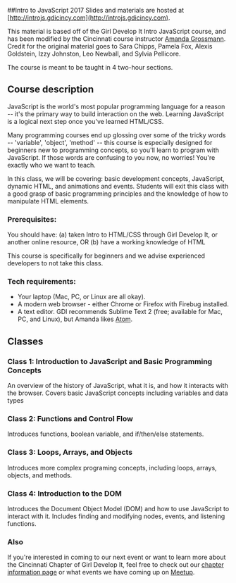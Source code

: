 ##Intro to JavaScript 2017
Slides and materials are hosted at [http://introjs.gdicincy.com](http://introjs.gdicincy.com).

This material is based off of the Girl Develop It Intro JavaScript course, and has been modified by the Cincinnati course instructor [Amanda Grossmann](http://amandagrossmann.com). Credit for the original material goes to Sara Chipps, Pamela Fox, Alexis Goldstein, Izzy Johnston, Leo Newball, and Sylvia Pellicore.

The course is meant to be taught in 4 two-hour sections.

## Course description
JavaScript is the world's most popular programming language for a reason -- it's the primary way to build interaction on the web. Learning JavaScript is a logical next step once you've learned HTML/CSS.

Many programming courses end up glossing over some of the tricky words -- 'variable', 'object', 'method' -- this course is especially designed for beginners new to programming concepts, so you'll learn to program with JavaScript. If those words are confusing to you now, no worries! You're exactly who we want to teach.

In this class, we will be covering: basic development concepts, JavaScript, dynamic HTML, and animations and events. Students will exit this class with a good grasp of basic programming principles and the knowledge of how to manipulate HTML elements.

### Prerequisites:
You should have:
(a) taken Intro to HTML/CSS through Girl Develop It, or another online resource, OR
(b) have a working knowledge of HTML

This course is specifically for beginners and we advise experienced developers to not take this class.

### Tech requirements:

 - Your laptop (Mac, PC, or Linux are all okay).
 - A modern web browser - either Chrome or Firefox with Firebug installed.
 - A text editor. GDI recommends Sublime Text 2 (free; available for Mac, PC, and Linux), but Amanda likes [Atom](http://atom.io).

## Classes
### Class 1: Introduction to JavaScript and Basic Programming Concepts
An overview of the history of JavaScript, what it is, and how it interacts with the browser. Covers basic JavaScript concepts including variables and data types

### Class 2: Functions and Control Flow
Introduces functions, boolean variable, and if/then/else statements.

### Class 3: Loops, Arrays, and Objects
Introduces more complex programing concepts, including loops, arrays, objects, and methods.

### Class 4: Introduction to the DOM
Introduces the Document Object Model (DOM) and how to use JavaScript to interact with it. Includes finding and modifying nodes, events, and listening functions.

### Also
If you're interested in coming to our next event or want to learn more about the Cincinnati Chapter of Girl Develop It, feel free to check out our [chapter information page](https://www.girldevelopit.com/chapters/cincinnati) or what events we have coming up on [Meetup](https://www.meetup.com/Girl-Develop-It-Cincinnati/).
